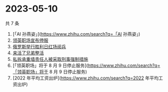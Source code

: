 # 2023-05-10

共 7 条

<!-- BEGIN -->
<!-- 最后更新时间 Wed May 10 2023 04:07:48 GMT+0800 (China Standard Time) -->

1. [「AI 孙燕姿」](https://www.zhihu.com/search?q=「AI 孙燕姿」)
1. [领英职场宣布停服](https://www.zhihu.com/search?q=领英职场宣布停服)
1. [俄罗斯举行胜利日红场阅兵](https://www.zhihu.com/search?q=俄罗斯举行胜利日红场阅兵)
1. [来活了兄弟整活](https://www.zhihu.com/search?q=来活了兄弟整活)
1. [私拆承重墙责任人被采取刑事强制措施](https://www.zhihu.com/search?q=私拆承重墙责任人被采取刑事强制措施)
1. [「领英职场」将于 8 月 9
   日停止服务](https://www.zhihu.com/search?q=「领英职场」将于 8 月 9
   日停止服务)
1. [2022 年平均工资出炉](https://www.zhihu.com/search?q=2022 年平均工资出炉)

<!-- END -->

